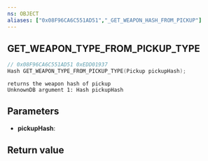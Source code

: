 ```yaml
---
ns: OBJECT
aliases: ["0x08F96CA6C551AD51","_GET_WEAPON_HASH_FROM_PICKUP"]
---
```

## GET_WEAPON_TYPE_FROM_PICKUP_TYPE

```c
// 0x08F96CA6C551AD51 0xEDD01937
Hash GET_WEAPON_TYPE_FROM_PICKUP_TYPE(Pickup pickupHash);
```

```
returns the weapon hash of pickup  
UnknownDB argument 1: Hash pickupHash
```

## Parameters
* **pickupHash**:

## Return value
